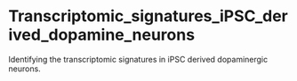 # Transcriptomic_signatures_iPSC_derived_dopamine_neurons
Identifying the transcriptomic signatures in iPSC derived dopaminergic neurons.
